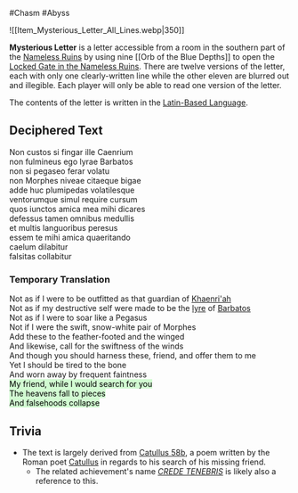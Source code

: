 #Chasm #Abyss 

![[Item_Mysterious_Letter_All_Lines.webp|350]]

**Mysterious Letter** is a letter accessible from a room in the southern part of the [Nameless Ruins](https://genshin-impact.fandom.com/wiki/Nameless_Ruins "Nameless Ruins") by using nine [[Orb of the Blue Depths]] to open the [Locked Gate in the Nameless Ruins](https://genshin-impact.fandom.com/wiki/Locked_Gate_in_the_Nameless_Ruins "Locked Gate in the Nameless Ruins"). There are twelve versions of the letter, each with only one clearly-written line while the other eleven are blurred out and illegible. Each player will only be able to read one version of the letter.

The contents of the letter is written in the [Latin-Based Language](https://genshin-impact.fandom.com/wiki/Latin-Based_Language "Latin-Based Language").

## Deciphered Text

Non custos si fingar ille Caenrium  
non fulmineus ego lyrae Barbatos  
non si pegaseo ferar volatu  
non Morphes niveae citaeque bigae  
adde huc plumipedas volatilesque  
ventorumque simul require cursum  
quos iunctos amica mea mihi dicares  
defessus tamen omnibus medullis  
et multis languoribus peresus  
essem te mihi amica quaeritando  
caelum dilabitur  
falsitas collabitur

### Temporary Translation

Not as if I were to be outfitted as that guardian of [Khaenri'ah](https://genshin-impact.fandom.com/wiki/Khaenri%27ah "Khaenri'ah")  
Not as if my destructive self were made to be the [lyre](https://genshin-impact.fandom.com/wiki/Holy_Lyre_der_Himmel "Holy Lyre der Himmel") of [Barbatos](https://genshin-impact.fandom.com/wiki/Barbatos "Barbatos")  
Not as if I were to soar like a Pegasus  
Not if I were the swift, snow-white pair of Morphes  
Add these to the feather-footed and the winged  
And likewise, call for the swiftness of the winds  
And though you should harness these, friend, and offer them to me  
Yet I should be tired to the bone  
And worn away by frequent faintness  
<mark style="background: #BBFABBA6;">My friend, while I would search for you  
The heavens fall to pieces  
And falsehoods collapse</mark>

## Trivia

-   The text is largely derived from [Catullus 58b](http://en.wikipedia.org/wiki/Catullus_58b "wikipedia:Catullus 58b"), a poem written by the Roman poet [Catullus](http://en.wikipedia.org/wiki/Catullus "wikipedia:Catullus") in regards to his search of his missing friend.
    -   The related achievement's name _[CREDE TENEBRIS](https://genshin-impact.fandom.com/wiki/CREDE_TENEBRIS "CREDE TENEBRIS")_ is likely also a reference to this.